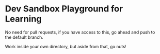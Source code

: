 # Dev Sandbox Playground for Learning

No need for pull requests, if you have access to this, go ahead and push to the default branch.

Work inside your own directory, but aside from that, go nuts!



